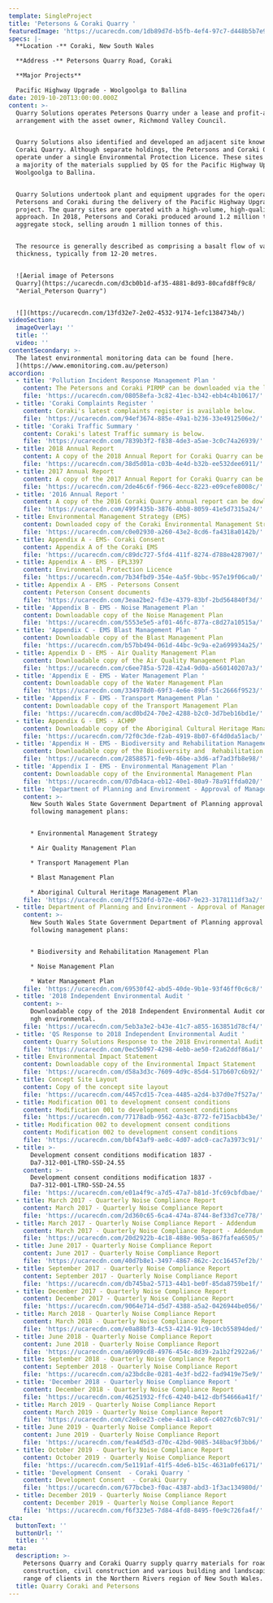 ```yaml
---
template: SingleProject
title: 'Petersons & Coraki Quarry '
featuredImage: 'https://ucarecdn.com/1db89d7d-b5fb-4ef4-97c7-d448b5b7e940/'
specs: |-
  **Location -** Coraki, New South Wales

  **Address -** Petersons Quarry Road, Coraki 

  **Major Projects**

  Pacific Highway Upgrade - Woolgoolga to Ballina
date: 2019-10-20T13:00:00.000Z
content: >-
  Quarry Solutions operates Petersons Quarry under a lease and profit-a-prende
  arrangement with the asset owner, Richmond Valley Council. 


  Quarry Solutions also identified and developed an adjacent site known as the
  Coraki Quarry. Although separate holdings, the Petersons and Coraki Quarries
  operate under a single Environmental Protection Licence. These sites provided
  a majority of the materials supplied by QS for the Pacific Highway Upgrade -
  Woolgoolga to Ballina. 


  Quarry Solutions undertook plant and equipment upgrades for the operation of
  Petersons and Coraki during the delivery of the Pacific Highway Upgrade
  project. The quarry sites are operated with a high-volume, high-quality
  approach. In 2018, Petersons and Coraki produced around 1.2 million tonnes of
  aggregate stock, selling aroudn 1 million tonnes of this. 


  The resource is generally described as comprising a basalt flow of varying
  thickness, typically from 12-20 metres. 


  ![Aerial image of Petersons
  Quarry](https://ucarecdn.com/d3cb0b1d-af35-4881-8d93-80cafd8ff9c8/
  "Aerial_Peterson Quarry")


  ![](https://ucarecdn.com/13fd32e7-2e02-4532-9174-1efc1384734b/)
videoSection:
  imageOverlay: ''
  title: ''
  video: ''
contentSecondary: >-
  The latest environmental monitoring data can be found [here.
  ](https://www.emonitoring.com.au/peterson)
accordion:
  - title: 'Pollution Incident Response Management Plan '
    content: The Petersons and Coraki PIRMP can be downloaded via the link below.
    file: 'https://ucarecdn.com/08058efa-3c82-41ec-b342-ebb4c4b10617/'
  - title: 'Coraki Complaints Register '
    content: Coraki's latest complaints register is available below.
    file: 'https://ucarecdn.com/94ef3674-885e-49a1-b236-33e4912506e2/'
  - title: 'Coraki Traffic Summary '
    content: Coraki's latest Traffic summary is below.
    file: 'https://ucarecdn.com/7839b3f2-f838-4de3-a5ae-3c0c74a26939/'
  - title: 2018 Annual Report
    content: A copy of the 2018 Annual Report for Coraki Quarry can be downloaded here.
    file: 'https://ucarecdn.com/38d5d01a-c03b-4e4d-b32b-ee532dee6911/'
  - title: 2017 Annual Report
    content: A copy of the 2017 Annual Report for Coraki Quarry can be downloaded here.
    file: 'https://ucarecdn.com/2de46c6f-f966-4ecc-8223-e09cefe8008c/'
  - title: '2016 Annual Report '
    content: A copy of the 2016 Coraki Quarry annual report can be dowloaded here.
    file: 'https://ucarecdn.com/499f435b-3876-4bb8-8059-41e5d7315a24/'
  - title: Environmental Management Strategy (EMS)
    content: Downloaded copy of the Coraki Environmental Management Strategy
    file: 'https://ucarecdn.com/c0e02930-a260-43e2-8cd6-fa4318a0142b/'
  - title: Appendix A - EMS- Coraki Consent
    content: Appendix A of the Coraki EMS
    file: 'https://ucarecdn.com/c89dc727-5fd4-411f-8274-d788e4287907/'
  - title: Appendix A - EMS - EPL3397
    content: Environmental Protection Licence
    file: 'https://ucarecdn.com/7b34fbd9-354e-4a5f-9bbc-957e19f06ca0/'
  - title: Appendix A - EMS - Petersons Consent
    content: Peterson Consent documents
    file: 'https://ucarecdn.com/3eaa2be2-fd3e-4379-83bf-2bd564840f3d/'
  - title: 'Appendix B - EMS - Noise Management Plan '
    content: Downloadable copy of the Noise Management Plan
    file: 'https://ucarecdn.com/5553e5e5-af01-46fc-877a-c8d27a10515a/'
  - title: 'Appendix C - EMS Blast Management Plan '
    content: Downloadable copy of the Blast Management Plan
    file: 'https://ucarecdn.com/b57bb494-061d-44bc-9c9a-e2a699934a25/'
  - title: Appendix D - EMS - Air Quality Management Plan
    content: Downloadable copy of the Air Quality Management Plan
    file: 'https://ucarecdn.com/c6ee785a-5728-42a4-9d0a-a560140207a3/'
  - title: 'Appendix E - EMS - Water Management Plan '
    content: Downloadable copy of the Water Management Plan
    file: 'https://ucarecdn.com/334978d0-69f3-4e6e-89bf-51c2666f9523/'
  - title: 'Appendix F - EMS - Transport Management Plan '
    content: Downloadable copy of the Transport Management Plan
    file: 'https://ucarecdn.com/acd0bd24-70e2-4288-b2c0-3d7beb16bd1e/'
  - title: Appendix G - EMS - ACHMP
    content: Downloadable copy of the Aboriginal Cultural Heritage Management Plan
    file: 'https://ucarecdn.com/72f0c3de-f2ab-4919-8b07-6f4d0da51acb/'
  - title: 'Appendix H - EMS - Biodiversity and Rehabilitation Management Plan '
    content: Downloadable copy of the Biodiversity and  Rehabilitation Management Plan
    file: 'https://ucarecdn.com/28588571-fe9b-46be-a3d6-af7ad3fb8e98/'
  - title: 'Appendix I - EMS - Environmental Management Plan '
    content: Downloadable copy of the Environmental Management Plan
    file: 'https://ucarecdn.com/07db4aca-eb12-40e1-80a9-78a91ffda020/'
  - title: 'Department of Planning and Environment - Approval of Management Plans '
    content: >-
      New South Wales State Government Department of Planning approval of the
      following management plans: 


      * Environmental Management Strategy 

      * Air Quality Management Plan 

      * Transport Management Plan 

      * Blast Management Plan 

      * Aboriginal Cultural Heritage Management Plan
    file: 'https://ucarecdn.com/2ff520fd-b72e-4067-9e23-3178111df3a2/'
  - title: Department of Planning and Environment - Approval of Management Plans
    content: >-
      New South Wales State Government Department of Planning approval of the
      following management plans: 


      * Biodiversity and Rehabilitation Management Plan

      * Noise Management Plan 

      * Water Management Plan
    file: 'https://ucarecdn.com/69530f42-abd5-40de-9b1e-93f46ff0c6c8/'
  - title: '2018 Independent Environmental Audit '
    content: >-
      Downloadable copy of the 2018 Independent Environmental Audit completed by
      ngh environmental.
    file: 'https://ucarecdn.com/5eb3a3e2-b43e-41c7-a855-163851d78cf4/'
  - title: 'QS Response to 2018 Independent Environmental Audit '
    content: Quarry Solutions Response to the 2018 Environmental Audit.
    file: 'https://ucarecdn.com/0ec5b097-4298-4ebb-ae50-f2a62ddf86a1/'
  - title: Environmental Impact Statement
    content: Downloadable copy of the Environmental Impact Statement
    file: 'https://ucarecdn.com/d58a3d3c-7609-4d9c-85d4-517b607c6b92/'
  - title: Concept Site Layout
    content: Copy of the concept site layout
    file: 'https://ucarecdn.com/4457cd15-7cea-4485-a2d4-b37d0e7f527a/'
  - title: Modification 001 to development consent conditions
    content: Modification 001 to development consent conditions
    file: 'https://ucarecdn.com/77178adb-9562-4a3c-8772-fe715acbb43e/'
  - title: Modification 002 to development consent conditions
    content: Modification 002 to development consent conditions
    file: 'https://ucarecdn.com/bbf43af9-ae8c-4d07-adc0-cac7a3973c91/'
  - title: >-
      Development consent conditions modification 1837 -
      Da7-312-001-LTRO-SSD-24.55
    content: >-
      Development consent conditions modification 1837 -
      Da7-312-001-LTRO-SSD-24.55
    file: 'https://ucarecdn.com/e01a4f9c-a7d5-47a7-b81d-3fc69cbfdbae/'
  - title: March 2017 - Quarterly Noise Compliance Report
    content: March 2017 - Quarterly Noise Compliance Report
    file: 'https://ucarecdn.com/2d360c65-6ca4-474a-8744-8ef33d7ce778/'
  - title: March 2017 - Quarterly Noise Compliance Report - Addendum
    content: March 2017 - Quarterly Noise Compliance Report - Addendum
    file: 'https://ucarecdn.com/20d2922b-4c18-488e-905a-867fafea6505/'
  - title: June 2017 - Quarterly Noise Compliance Report
    content: June 2017 - Quarterly Noise Compliance Report
    file: 'https://ucarecdn.com/40d7b8e1-3497-4867-862c-2cc16457ef2b/'
  - title: September 2017 - Quarterly Noise Compliance Report
    content: September 2017 - Quarterly Noise Compliance Report
    file: 'https://ucarecdn.com/db745ba2-5713-44b1-be0f-85da8759be1f/'
  - title: December 2017 - Quarterly Noise Compliance Report
    content: December 2017 - Quarterly Noise Compliance Report
    file: 'https://ucarecdn.com/9064e714-d5d7-4388-a5a2-0426944be056/'
  - title: March 2018 - Quarterly Noise Compliance Report
    content: March 2018 - Quarterly Noise Compliance Report
    file: 'https://ucarecdn.com/e0a88bf3-4c53-4214-91c9-10cb55894ded/'
  - title: June 2018 - Quarterly Noise Compliance Report
    content: June 2018 - Quarterly Noise Compliance Report
    file: 'https://ucarecdn.com/a6909cd8-4976-454c-8d39-2a1b2f2922a6/'
  - title: September 2018 - Quarterly Noise Compliance Report
    content: September 2018 - Quarterly Noise Compliance Report
    file: 'https://ucarecdn.com/a23bdc8e-0281-4e3f-bd22-fad9419e75e9/'
  - title: 'December 2018 - Quarterly Noise Compliance Report '
    content: December 2018 - Quarterly Noise Compliance Report
    file: 'https://ucarecdn.com/46251932-ffc6-4240-b412-dbf54666a41f/'
  - title: March 2019 - Quarterly Noise Compliance Report
    content: March 2019 - Quarterly Noise Compliance Report
    file: 'https://ucarecdn.com/c2e8ce23-cebe-4a11-a8c6-c4027c6b7c91/'
  - title: June 2019 - Quarterly Noise Compliance Report
    content: June 2019 - Quarterly Noise Compliance Report
    file: 'https://ucarecdn.com/fea4d5d3-d70c-42bd-9085-348bac9f3bb6/'
  - title: October 2019 - Quarterly Noise Compliance Report
    content: October 2019 - Quarterly Noise Compliance Report
    file: 'https://ucarecdn.com/5e1191af-41f5-4de6-b15c-4631a0fe6171/'
  - title: 'Development Consent  - Coraki Quarry '
    content: Development Consent  - Coraki Quarry
    file: 'https://ucarecdn.com/677bcbe3-f0ac-4387-abd3-1f3ac134980d/'
  - title: December 2019 - Quarterly Noise Compliance Report
    content: December 2019 - Quarterly Noise Compliance Report
    file: 'https://ucarecdn.com/f6f323e5-7d84-4fd8-8495-f0e9c726fa4f/'
cta:
  buttonText: ''
  buttonUrl: ''
  title: ''
meta:
  description: >-
    Petersons Quarry and Coraki Quarry supply quarry materials for road
    construction, civil construction and various building and landscaping to a
    range of clients in the Northern Rivers region of New South Wales. 
  title: Quarry Coraki and Petersons
---
```


